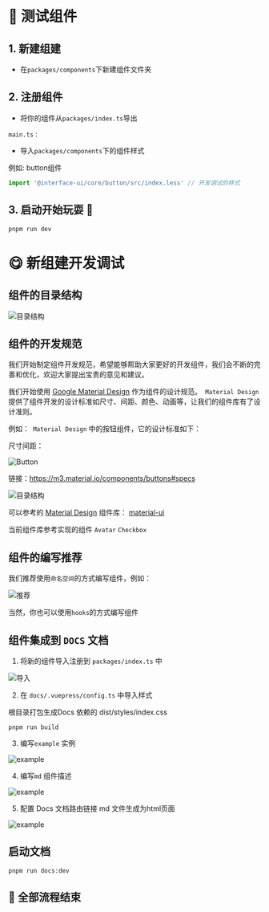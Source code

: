
#  🍺 测试组件

## 1. 新建组建

-  在```packages/components```下新建组件文件夹

## 2. 注册组件

-  将你的组件从```packages/index.ts```导出

```main.ts：```

-  导入```packages/components```下的组件样式

例如: button组件


  ```ts
import '@interface-ui/core/button/src/index.less' // 开发调试的样式
  ```

## 3. 启动开始玩耍 🎊

  ```
  pnpm run dev
  ```


# 😋 新组建开发调试


##  组件的目录结构
![目录结构](./public/image/component.png)

## 组件的开发规范

我们开始制定组件开发规范，希望能够帮助大家更好的开发组件，我们会不断的完善和优化，欢迎大家提出宝贵的意见和建议。

我们开始使用 [Google Material Design](https://m3.material.io/) 作为组件的设计规范。``` Material Design``` 提供了组件开发的设计标准如尺寸、间距、颜色、动画等，让我们的组件库有了设计准则。

例如：``` Material Design``` 中的按钮组件，它的设计标准如下：

尺寸间距：

![Button](./public/image/button.png)

链接：https://m3.material.io/components/buttons#specs

![目录结构](./public/image/M3.png)

可以参考的 [Material Design](https://m3.material.io/) 组件库：
[material-ui](https://mui.com/material-ui/react-button/)

当前组件库参考实现的组件 ```Avatar``` ```Checkbox```

## 组件的编写推荐
我们推荐使用```命名空间```的方式编写组件，例如：

![推荐](./public/image/w.png)

当然，你也可以使用```hooks```的方式编写组件

## 组件集成到 ```DOCS``` 文档

1. 将新的组件导入注册到 ```packages/index.ts``` 中

![导入](./public/image/register.png)

2. 在 ```docs/.vuepress/config.ts``` 中导入样式

根目录打包生成Docs 依赖的 dist/styles/index.css

```
pnpm run build
```

3. 编写```example``` 实例

![example](./public/image/example.png)


4. 编写```md``` 组件描述

![example](./public/image/md.png)


5. 配置 Docs 文档路由链接 md 文件生成为html页面

![example](./public/image/link.png)

## 启动文档

  ```
  pnpm run docs:dev
  ```
## 🎉 全部流程结束
